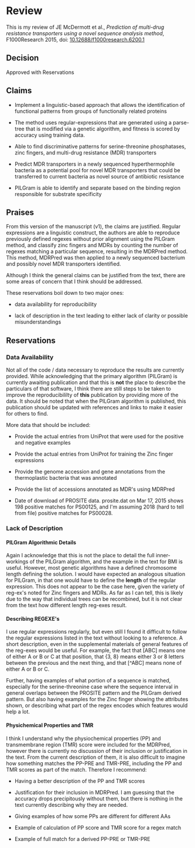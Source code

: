 # Review

This is my review of JE McDermott et al., *Prediction of multi-drug resistance transporters using a novel sequence analysis method*,
F1000Research 2015, doi: [10.12688/f1000research.6200.1](http://dx.doi.org/10.12688/f1000research.6200.1)

## Decision

Approved with Reservations 

## Claims

* Implement a linguistic-based approach that allows the identification of functional patterns
from groups of functionally related proteins

* The method uses regular-expressions that are generated using a parse-tree that is modified
via a genetic algorithm, and fitness is scored by accuracy using training data.

* Able to find discriminative patterns for serine-threonine phosphatases, zinc fingers, and multi-drug resistance (MDR) transporters

* Predict MDR transporters in a newly sequenced hyperthermophile bacteria as a potential pool for novel MDR transporters
that could be transferred to current bacteria as novel source of antibiotic resistance

* PILGram is able to identify and separate based on the binding region responsible for substrate specificity

## Praises

From this version of the manuscript (v1), the claims are justified. Regular expressions are a linguistic construct,
the authors are able to reproduce previously defined regexes without prior alignment using the PILGram
method, and classify zinc fingers and MDRs by counting the number of regexes matching a particular
sequence, resulting in the MDRPred method. This method, MDRPred was then applied to a newly sequenced 
bacterium and possibly novel MDR transporters identified.

Although I think the general claims can be justified from the text, there are some areas of concern
that I think should be addressed. 

These reservations boil down to two major ones:

* data availability for reproducibility

* lack of description in the text leading to either lack of clarity or possible misunderstandings

## Reservations

### Data Availability

Not all of the code / data necessary to reproduce the results are currently provided. While acknowledging that
the primary algorithm (PILGram) is currently awaiting publication and that this is **not** the place to describe
the particulars of that software, I think there are still steps to be taken to improve the reproducibililty of **this**
publication by providing more of the data. It should be noted that when the PILGram algorithm is published, this publication
should be updated with references and links to make it easier for others to find. 

More data that should be included:

* Provide the actual entries from UniProt that were used for the positive and negative examples

* Provide the actual entries from UniProt for training the Zinc finger expressions

* Provide the genome accession and gene annotations from the thermoplastic bacteria that was annotated

* Provide the list of accessions annotated as MDR's using MDRPred

* Date of download of PROSITE data. prosite.dat on Mar 17, 2015 shows 198 positive matches for PS00125, and I'm
assuming 2018 (hard to tell from file) positive matches for PS00028.

### Lack of Description

#### PILGram Algorithmic Details

Again I acknowledge that this is not the place to detail the full inner-workings of the PILGram
algorithm, and the example in the text for BMI is useful. However, most genetic algorithms have a 
defined chromosome length defining the solution. 
I would have expected an analogous situation for PILGram, in that one would have to define the
**length** of the regular expression. This does not appear to be the case here, given the variety
of reg-ex's noted for Zinc fingers and MDRs. As far as I can tell, this is likely due to the way that individual trees
can be recombined, but it is not clear from the text how different length reg-exes result.

#### Describing REGEXE's

I use regular expressions regularly, but even still I found it difficult to follow the regular expressions
listed in the text without looking to a reference. A short description, even in the supplemental
materials of general features of the reg-exes would be useful. For example, the fact
that [ABC] means one of either A or B or C at that position, that {3, 8} means either
3 or 8 letters between the previous and the next thing, and that [^ABC] means none
of either A or B or C.

Further, having examples of what portion of a sequence is matched, especially
for the serine-threonine case where the sequence interval in general overlaps
between the PROSITE pattern and the PILGram derived pattern. But also having examples
for the Zinc finger showing the attributes shown, or describing what part of the regex
encodes which features would help a lot.

#### Physichemical Properties and TMR

I think I understand why the physiochemical properties (PP) and transmembrane region (TMR)
score were included for the MDRPred,
however there is currently no discussion of their inclusion or justification in the text.
From the current description of them, it is also difficult to imagine how something
matches the PP-PRE and TMR-PRE, including the PP and TMR scores as part of the match.
Therefore I recommend:

* Having a better description of the PP and TMR scores

* Justification for their inclusion in MDRPred. I am guessing that the accuracy drops
precipitously without them, but there is nothing in the text currently describing why they
are needed.

* Giving examples of how some PPs are different for different AAs

* Example of calculation of PP score and TMR score for a regex match

* Example of full match for a derived PP-PRE or TMR-PRE


